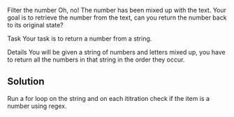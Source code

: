 Filter the number
Oh, no! The number has been mixed up with the text. Your goal is to retrieve the number from the text, can you return the number back to its original state?

Task
Your task is to return a number from a string.

Details
You will be given a string of numbers and letters mixed up, you have to return all the numbers in that string in the order they occur.

## Solution
Run a for loop on the string and on each ititration check if the item is a number using regex.